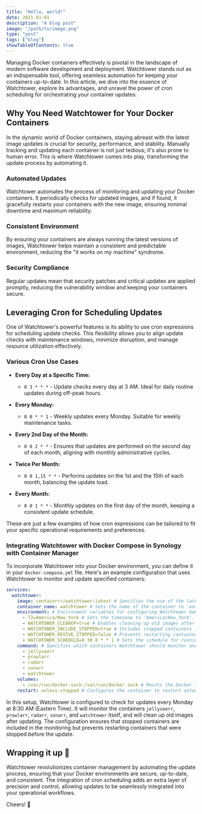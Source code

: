 ```yaml
---
title: "Hello, world!"
date: 2021-01-01
description: "A blog post"
image: "/path/to/image.png"
type: "post"
tags: ["blog"]
showTableOfContents: true
---
```


Managing Docker containers effectively is pivotal in the landscape of modern software development and deployment. Watchtower stands out as an indispensable tool, offering seamless automation for keeping your containers up-to-date. In this article, we dive into the essence of Watchtower, explore its advantages, and unravel the power of cron scheduling for orchestrating your container updates.

## Why You Need Watchtower for Your Docker Containers

In the dynamic world of Docker containers, staying abreast with the latest image updates is crucial for security, performance, and stability. Manually tracking and updating each container is not just tedious; it's also prone to human error. This is where Watchtower comes into play, transforming the update process by automating it.

### Automated Updates

Watchtower automates the process of monitoring and updating your Docker containers. It periodically checks for updated images, and if found, it gracefully restarts your containers with the new image, ensuring minimal downtime and maximum reliability.

### Consistent Environment

By ensuring your containers are always running the latest versions of images, Watchtower helps maintain a consistent and predictable environment, reducing the "it works on my machine" syndrome.

### Security Compliance

Regular updates mean that security patches and critical updates are applied promptly, reducing the vulnerability window and keeping your containers secure.

## Leveraging Cron for Scheduling Updates

One of Watchtower's powerful features is its ability to use cron expressions for scheduling update checks. This flexibility allows you to align update checks with maintenance windows, minimize disruption, and manage resource utilization effectively.

### Various Cron Use Cases

- **Every Day at a Specific Time:**
  - `0 3 * * *` - Update checks every day at 3 AM. Ideal for daily routine updates during off-peak hours.
- **Every Monday:**

  - `0 0 * * 1` - Weekly updates every Monday. Suitable for weekly maintenance tasks.

- **Every 2nd Day of the Month:**

  - `0 0 2 * *` - Ensures that updates are performed on the second day of each month, aligning with monthly administrative cycles.

- **Twice Per Month:**

  - `0 0 1,15 * *` - Performs updates on the 1st and the 15th of each month, balancing the update load.

- **Every Month:**
  - `0 0 1 * *` - Monthly updates on the first day of the month, keeping a consistent update schedule.

These are just a few examples of how cron expressions can be tailored to fit your specific operational requirements and preferences.

### Integrating Watchtower with Docker Compose in Synology with Container Manager

To incorporate Watchtower into your Docker environment, you can define it in your `docker-compose.yml` file. Here's an example configuration that uses Watchtower to monitor and update specified containers:

```yaml
services:
  watchtower:
    image: containrrr/watchtower:latest # Specifies the use of the latest Watchtower image.
    container_name: watchtower # Sets the name of the container to 'watchtower'.
    environment: # Environment variables for configuring Watchtower behavior.
      - TZ=America/New_York # Sets the timezone to 'America/New_York'. This can be different for your case.
      - WATCHTOWER_CLEANUP=true # Enables cleaning up old images after updating.
      - WATCHTOWER_INCLUDE_STOPPED=true # Includes stopped containers in the monitoring and updating process.
      - WATCHTOWER_REVIVE_STOPPED=false # Prevents restarting containers that were stopped.
      - WATCHTOWER_SCHEDULE=0 30 8 * * 1 # Sets the schedule for running Watchtower (every Monday at 8:30 AM).
    command: # Specifies which containers Watchtower should monitor and potentially update.
      - jellyseerr
      - prowlarr
      - radarr
      - sonarr
      - watchtower
    volumes:
      - /var/run/docker.sock:/var/run/docker.sock # Mounts the Docker socket to allow Watchtower to interact with the Docker API.
    restart: unless-stopped # Configures the container to restart automatically unless it is explicitly stopped.
```

In this setup, Watchtower is configured to check for updates every Monday at 8:30 AM (Eastern Time). It will monitor the containers `jellyseerr`, `prowlarr`, `radarr`, `sonarr`, and `watchtower` itself, and will clean up old images after updating. The configuration ensures that stopped containers are included in the monitoring but prevents restarting containers that were stopped before the update.

## Wrapping it up 👏

Watchtower revolutionizes container management by automating the update process, ensuring that your Docker environments are secure, up-to-date, and consistent. The integration of cron scheduling adds an extra layer of precision and control, allowing updates to be seamlessly integrated into your operational workflows.

Cheers! 🍺
